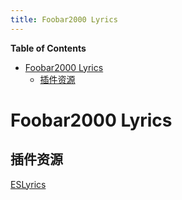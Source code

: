 ```yaml
---
title: Foobar2000 Lyrics
---
```


<!-- START doctoc generated TOC please keep comment here to allow auto update -->
<!-- DON'T EDIT THIS SECTION, INSTEAD RE-RUN doctoc TO UPDATE -->
**Table of Contents**

- [Foobar2000 Lyrics](#foobar2000-lyrics)
  - [插件资源](#插件资源)

<!-- END doctoc generated TOC please keep comment here to allow auto update -->

# Foobar2000 Lyrics

## 插件资源

[ESLyrics](Foobar2000/foo_uie_eslyric.fb2k-component)
